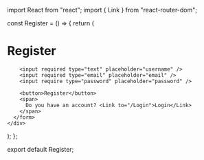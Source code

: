 import React from "react";
import { Link } from "react-router-dom";

const Register = () => {
  return (
    <div className="auth">
      <h1>Register</h1>
      <form>
      
        <input required type="text" placeholder="username" />
        <input required type="email" placeholder="email" />
        <input require type="password" placeholder="password" />

        <button>Register</button>
        <span>
          Do you have an account? <Link to="/Login">Login</Link>
        </span>
      </form>
    </div>
  );
};

export default Register;
